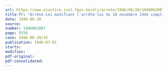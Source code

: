 ```yaml
---
url: https://www.ejustice.just.fgov.be/eli/arrete/1946/06/20/1946062007/justel
title-fr: "Arrêté-Loi modifiant l'arrêté-loi du 10 novembre 1945 simplifiant la procédure dans certains cas d'infraction contre la sûreté extérieure de l'Etat"
date: 1946-06-20
source:
number: 1946062007
page: 5550
case: 1946-06-20/35
publication: 1946-07-01
starts:
modifies:
pdf-original:
pdf-consolidated:
---
```


